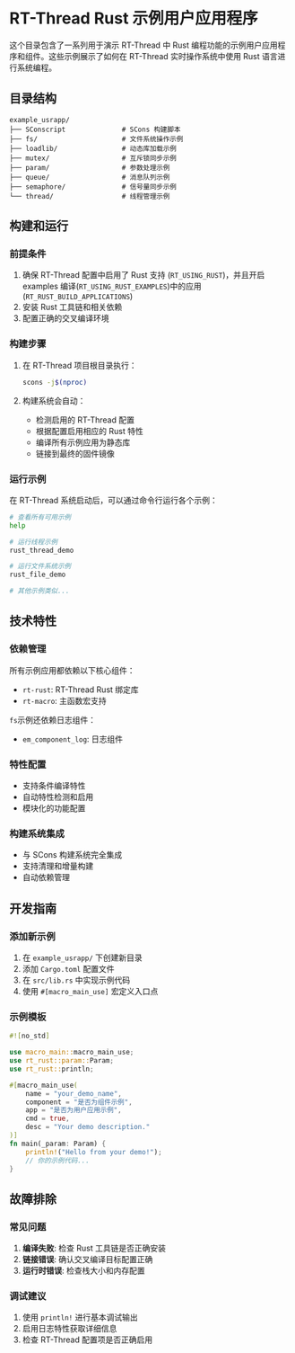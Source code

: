 # RT-Thread Rust 示例用户应用程序

这个目录包含了一系列用于演示 RT-Thread 中 Rust 编程功能的示例用户应用程序和组件。这些示例展示了如何在 RT-Thread 实时操作系统中使用 Rust 语言进行系统编程。

## 目录结构

```
example_usrapp/
├── SConscript              # SCons 构建脚本
├── fs/                     # 文件系统操作示例
├── loadlib/                # 动态库加载示例
├── mutex/                  # 互斥锁同步示例
├── param/                  # 参数处理示例
├── queue/                  # 消息队列示例
├── semaphore/              # 信号量同步示例
└── thread/                 # 线程管理示例
```

## 构建和运行

### 前提条件

1. 确保 RT-Thread 配置中启用了 Rust 支持 (`RT_USING_RUST`)，并且开启 examples 编译(`RT_USING_RUST_EXAMPLES`)中的应用(`RT_RUST_BUILD_APPLICATIONS`)
2. 安装 Rust 工具链和相关依赖
3. 配置正确的交叉编译环境

### 构建步骤

1. 在 RT-Thread 项目根目录执行：
   ```bash
   scons -j$(nproc)
   ```

2. 构建系统会自动：
   - 检测启用的 RT-Thread 配置
   - 根据配置启用相应的 Rust 特性
   - 编译所有示例应用为静态库
   - 链接到最终的固件镜像

### 运行示例

在 RT-Thread 系统启动后，可以通过命令行运行各个示例：

```bash
# 查看所有可用示例
help

# 运行线程示例
rust_thread_demo

# 运行文件系统示例
rust_file_demo

# 其他示例类似...
```

## 技术特性

### 依赖管理

所有示例应用都依赖以下核心组件：
- `rt-rust`: RT-Thread Rust 绑定库
- `rt-macro`: 主函数宏支持

`fs`示例还依赖日志组件：
- `em_component_log`: 日志组件

### 特性配置

- 支持条件编译特性
- 自动特性检测和启用
- 模块化的功能配置

### 构建系统集成

- 与 SCons 构建系统完全集成
- 支持清理和增量构建
- 自动依赖管理

## 开发指南

### 添加新示例

1. 在 `example_usrapp/` 下创建新目录
2. 添加 `Cargo.toml` 配置文件
3. 在 `src/lib.rs` 中实现示例代码
4. 使用 `#[macro_main_use]` 宏定义入口点

### 示例模板

```rust
#![no_std]

use macro_main::macro_main_use;
use rt_rust::param::Param;
use rt_rust::println;

#[macro_main_use(
    name = "your_demo_name",
    component = "是否为组件示例",
    app = "是否为用户应用示例",
    cmd = true,
    desc = "Your demo description."
)]
fn main(_param: Param) {
    println!("Hello from your demo!");
    // 你的示例代码...
}
```

## 故障排除

### 常见问题

1. **编译失败**: 检查 Rust 工具链是否正确安装
2. **链接错误**: 确认交叉编译目标配置正确
3. **运行时错误**: 检查栈大小和内存配置

### 调试建议

1. 使用 `println!` 进行基本调试输出
2. 启用日志特性获取详细信息
3. 检查 RT-Thread 配置项是否正确启用

